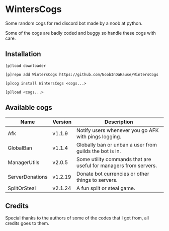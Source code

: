 # WintersCogs

Some random cogs for red discord bot made by a noob at python.

Some of the cogs are badly coded and buggy so handle these cogs with care.

## Installation

```
[p]load downloader

[p]repo add WintersCogs https://github.com/NoobInDaHause/WintersCogs

[p]cog install WintersCogs <cogs...>

[p]load <cogs...>
```

## Available cogs

| Name            |  Version  | Description                                                      |
| --------------- | --------- | ---------------------------------------------------------------- |
| Afk             |  v1.1.9   | Notify users whenever you go AFK with pings logging.             |
| GlobalBan       |  v1.1.4   | Globally ban or unban a user from guilds the bot is in.          |
| ManagerUtils    |  v2.0.5   | Some utility commands that are useful for managers from servers. |
| ServerDonations |  v1.2.19  | Donate bot currencies or other things to servers.                |
| SplitOrSteal    |  v2.1.24  | A fun split or steal game.                                       |

## Credits

Special thanks to the authors of some of the codes that I got from, all credits goes to them.